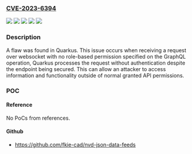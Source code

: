 ### [CVE-2023-6394](https://cve.mitre.org/cgi-bin/cvename.cgi?name=CVE-2023-6394)
![](https://img.shields.io/static/v1?label=Product&message=Red%20Hat%20build%20of%20Quarkus&color=blue)
![](https://img.shields.io/static/v1?label=Product&message=component&color=blue)
![](https://img.shields.io/static/v1?label=Product&message=quarkus&color=blue)
![](https://img.shields.io/static/v1?label=Version&message=n%2Fa&color=blue)
![](https://img.shields.io/static/v1?label=Vulnerability&message=Missing%20Authorization&color=brighgreen)

### Description

A flaw was found in Quarkus. This issue occurs when receiving a request over websocket with no role-based permission specified on the GraphQL operation, Quarkus processes the request without authentication despite the endpoint being secured. This can allow an attacker to access information and functionality outside of normal granted API permissions.

### POC

#### Reference
No PoCs from references.

#### Github
- https://github.com/fkie-cad/nvd-json-data-feeds

